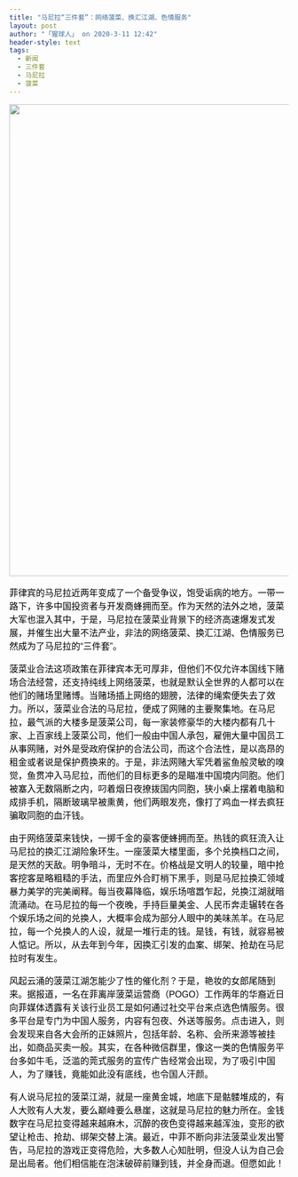 ```yaml
---
title: "马尼拉“三件套”：网络菠菜、换汇江湖、色情服务"
layout: post
author: "「猩球人」 on 2020-3-11 12:42"
header-style: text
tags:
  - 新闻
  - 三件套
  - 马尼拉
  - 菠菜
---
```


<head></head>
<body>
 <div align="left"> 
  <font color="#000"><font face="微软雅黑, Tahoma, Helvetica, Arial, 宋体, sans-serif"><font style="font-size:16px"> 
     <ignore_js_op> 
      <img aid="1340778" src="https://bbs.boniu123.cc/data/attachment/forum/202003/11/110400st36jjcu9l97czht.jpg" zoomfile="data/attachment/forum/202003/11/110400st36jjcu9l97czht.jpg" file="data/attachment/forum/202003/11/110400st36jjcu9l97czht.jpg" width="850" inpost="1"> 
      <div class="tip tip_4 aimg_tip" id="aimg_1340778_menu" style="position: absolute; display: none" disautofocus="true"> 
       <div class="xs0"> 
        <p><strong>prosti-den-makati-oct8-002.jpg</strong> <em class="xg1">(162.65 KB, 下载次数: 0)</em></p> 
        <p> <a href="forum.php?mod=attachment&amp;aid=MTM0MDc3OHxlOWYyMWU4MnwxNTgzOTAzNDQxfDB8NTc3ODQ1&amp;nothumb=yes" target="_blank">下载附件</a> &nbsp;<a href="javascript:;" onclick="showWindow(this.id, this.getAttribute('url'), 'get', 0);" id="savephoto_1340778" url="home.php?mod=spacecp&amp;ac=album&amp;op=saveforumphoto&amp;aid=1340778&amp;handlekey=savephoto_1340778">保存到相册</a> </p> 
        <p class="xg1 y"><span title="2020-3-11 11:04">2&nbsp;小时前</span> 上传</p> 
       </div> 
       <div class="tip_horn"></div> 
      </div> 
     </ignore_js_op> </font></font></font> 
 </div>
 <br> 
 <div align="left"> 
  <font color="#000"><font face="微软雅黑, Tahoma, Helvetica, Arial, 宋体, sans-serif"><font style="font-size:16px">菲律宾的马尼拉近两年变成了一个备受争议，饱受诟病的地方。一带一路下，许多中国投资者与开发商蜂拥而至。作为天然的法外之地，菠菜大军也混入其中，于是，马尼拉在菠菜业背景下的经济高速爆发式发展，并催生出大量不法产业，非法的网络菠菜、换汇江湖、色情服务已然成为了马尼拉的“三件套”。</font></font></font> 
 </div>
 <br> 
 <div align="left"> 
  <font color="#000"><font face="微软雅黑, Tahoma, Helvetica, Arial, 宋体, sans-serif"><font style="font-size:16px">菠菜业合法这项政策在菲律宾本无可厚非，但他们不仅允许本国线下赌场合法经营，还支持纯线上网络菠菜，也就是默认全世界的人都可以在他们的赌场里赌博。当赌场插上网络的翅膀，法律的绳索便失去了效力。所以，菠菜业合法的马尼拉，便成了网赌的主要聚集地。在马尼拉，最气派的大楼多是菠菜公司，每一家装修豪华的大楼内都有几十家、上百家线上菠菜公司，他们一般由中国人承包，雇佣大量中国员工从事网赌，对外是受政府保护的合法公司，而这个合法性，是以高昂的租金或者说是保护费换来的。于是，非法网赌大军凭着鲨鱼般灵敏的嗅觉，鱼贯冲入马尼拉，而他们的目标更多的是瞄准中国境内同胞。他们被塞入无数隔断之内，叼着烟日夜撩拨国内同胞，狭小桌上摆着电脑和成排手机，隔断玻璃早被熏黄，他们两眼发亮，像打了鸡血一样去疯狂骗取同胞的血汗钱。</font></font></font> 
 </div>
 <br> 
 <div align="left"> 
  <font color="#000"><font face="微软雅黑, Tahoma, Helvetica, Arial, 宋体, sans-serif"><font style="font-size:16px">由于网络菠菜来钱快，一掷千金的豪客便蜂拥而至。热钱的疯狂流入让马尼拉的换汇江湖险象环生。一座菠菜大楼里面，多个兑换档口之间，是天然的天敌。明争暗斗，无时不在。价格战是文明人的较量，暗中抢客挖客是略粗糙的手法，而里应外合盯梢下黑手，则是马尼拉换汇领域暴力美学的完美阐释。每当夜幕降临，娱乐场喧嚣乍起，兑换江湖就暗流涌动。在马尼拉的每一个夜晚，手持巨量美金、人民币奔走辗转在各个娱乐场之间的兑换人，大概率会成为部分人眼中的美味羔羊。在马尼拉，每一个兑换人的人设，就是一堆行走的钱。是钱，有钱，就容易被人惦记。所以，从去年到今年，因换汇引发的血案、绑架、抢劫在马尼拉时有发生。</font></font></font> 
 </div>
 <br> 
 <div align="left"> 
  <font color="#000"><font face="微软雅黑, Tahoma, Helvetica, Arial, 宋体, sans-serif"><font style="font-size:16px">风起云涌的菠菜江湖怎能少了性的催化剂？于是，艳妆的女郎尾随到来。据报道，一名在菲离岸菠菜运营商（POGO）工作两年的华裔近日向菲媒体透露有关该行业员工是如何通过社交平台来点选色情服务。很多平台是专门为中国人服务，内容有包夜、外送等服务。点击进入，则会发现来自各大会所的正妹照片，包括年龄、名称、会所来源等被挂出，如商品买卖一般。其实，在各种微信群里，像这一类的色情服务平台多如牛毛，泛滥的莞式服务的宣传广告经常会出现，为了吸引中国人，为了赚钱，竟能如此没有底线，也令国人汗颜。</font></font></font> 
 </div>
 <br> 
 <div align="left"> 
  <font color="#000"><font face="微软雅黑, Tahoma, Helvetica, Arial, 宋体, sans-serif"><font style="font-size:16px">有人说马尼拉的菠菜江湖，就是一座黄金城，地底下是骷髅堆成的，有人大败有人大发，要么巅峰要么悬崖，这就是马尼拉的魅力所在。金钱数字在马尼拉变得越来越麻木，沉醉的夜色变得越来越浑浊，变形的欲望让枪击、抢劫、绑架交替上演。最近，中菲不断向非法菠菜业发出警告，马尼拉的游戏正变得危险，大多数人心知肚明，但没人认为自己会是出局者。他们相信能在泡沫破碎前赚到钱，并全身而退。但愿如此！</font></font></font> 
 </div>
 <br>
</body>


